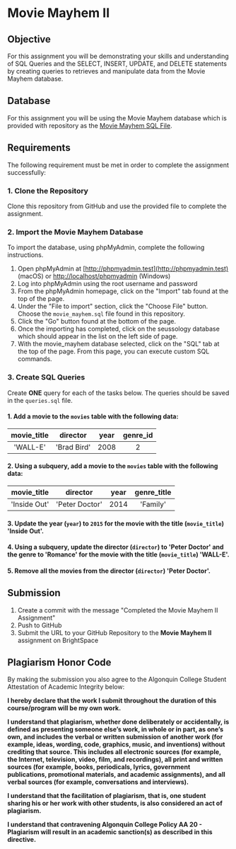 # Movie Mayhem II

## Objective
For this assignment you will be demonstrating your skills and understanding of SQL Queries and the SELECT, INSERT, UPDATE, and DELETE statements by creating queries to retrieves and manipulate data from the Movie Mayhem database.

## Database
For this assignment you will be using the Movie Mayhem database which is provided with repository as the [Movie Mayhem SQL File](movie_mayhem.sql).

## Requirements
The following requirement must be met in order to complete the assignment successfully: 

### 1. Clone the Repository
Clone this repository from GitHub and use the provided file to complete the assignment.

### 2. Import the Movie Mayhem Database
To import the database, using phpMyAdmin, complete the following instructions.

1. Open phpMyAdmin at [http://phpmyadmin.test](http://phpmyadmin.test) (macOS) or [http://localhost/phpmyadmin](http://localhost/phpmyadmin) (Windows)
2. Log into phpMyAdmin using the root username and password
3. From the phpMyAdmin homepage, click on the "Import" tab found at the top of the page.
4. Under the "File to import" section, click the "Choose File" button. Choose the `movie_mayhem.sql` file found in this repository.
5. Click the "Go" button found at the bottom of the page. 
6. Once the importing has completed, click on the seussology database which should appear in the list on the left side of page.
7. With the movie_mayhem database selected, click on the "SQL" tab at the top of the page. From this page, you can execute custom SQL commands.

### 3. Create SQL Queries
Create **ONE** query for each of the tasks below. The queries should be saved in the `queries.sql` file.

#### 1. Add a movie to the `movies` table with the following data:

| movie_title | director | year | genre_id |
| :---:       | :---:    |:---: | :---:    |
| 'WALL-E'      | 'Brad Bird' | 2008 | 2       |

#### 2. Using a subquery, add a movie to the `movies` table with the following data:

| movie_title | director | year | genre_title |
| :---:       | :---:    |:---: | :---:    |
| 'Inside Out'  | 'Peter Doctor' | 2014 |  'Family' |


#### 3. Update the year (`year`) to `2015` for the movie with the title (`movie_title`) 'Inside Out'.

#### 4. Using a subquery, update the director (`director`) to 'Peter Doctor' and the genre to 'Romance' for the movie with the title (`movie_title`) 'WALL-E'.

#### 5. Remove all the movies from the director (`director`) 'Peter Doctor'. 


## Submission
1. Create a commit with the message "Completed the Movie Mayhem II Assignment"
2. Push to GitHub
3. Submit the URL to your GitHub Repository to the **Movie Mayhem II** assignment on BrightSpace

## Plagiarism Honor Code
By making the submission you also agree to the Algonquin College Student Attestation of Academic Integrity below: 

**I hereby declare that the work I submit throughout the duration of this course/program will be my own work.**

**I understand that plagiarism, whether done deliberately or accidentally, is defined as presenting someone else’s work, in whole or in part, as one’s own, and includes the verbal or written submission of another work (for example, ideas, wording, code, graphics, music, and inventions) without crediting that source. This includes all electronic sources (for example, the Internet, television, video, film, and recordings), all print and written sources (for example, books, periodicals, lyrics, government publications, promotional materials, and academic assignments), and all verbal sources (for example, conversations and interviews).**

**I understand that the facilitation of plagiarism, that is, one student sharing his or her work with other students, is also considered an act of plagiarism.**

**I understand that contravening Algonquin College Policy AA 20 - Plagiarism will result in an academic sanction(s) as described in this directive.**